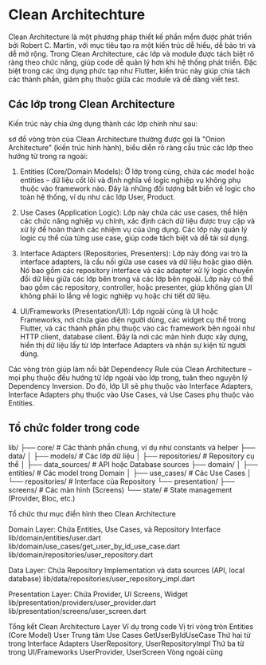 # Clean Architechture
Clean Architecture là một phương pháp thiết kế phần mềm được phát triển bởi Robert C. Martin, với mục tiêu tạo ra một kiến trúc dễ hiểu, dễ bảo trì và dễ mở rộng. Trong Clean Architecture, các lớp và module được tách biệt rõ ràng theo chức năng, giúp code dễ quản lý hơn khi hệ thống phát triển. Đặc biệt trong các ứng dụng phức tạp như Flutter, kiến trúc này giúp chia tách các thành phần, giảm phụ thuộc giữa các module và dễ dàng viết test.


## Các lớp trong Clean Architecture
Kiến trúc này chia ứng dụng thành các lớp chính như sau:

sơ đồ vòng tròn của Clean Architecture thường được gọi là "Onion Architecture" (kiến trúc hình hành), biểu diễn rõ ràng cấu trúc các lớp theo hướng từ trong ra ngoài:

1. Entities (Core/Domain Models): Ở lớp trong cùng, chứa các model hoặc entities – dữ liệu cốt lõi và định nghĩa về logic nghiệp vụ không phụ thuộc vào framework nào. Đây là những đối tượng bất biến về logic cho toàn hệ thống, ví dụ như các lớp User, Product.

2. Use Cases (Application Logic): Lớp này chứa các use cases, thể hiện các chức năng nghiệp vụ chính, xác định cách dữ liệu được truy cập và xử lý để hoàn thành các nhiệm vụ của ứng dụng. Các lớp này quản lý logic cụ thể của từng use case, giúp code tách biệt và dễ tái sử dụng.

3. Interface Adapters (Repositories, Presenters): Lớp này đóng vai trò là interface adapters, là cầu nối giữa use cases và dữ liệu hoặc giao diện. Nó bao gồm các repository interface và các adapter xử lý logic chuyển đổi dữ liệu giữa các lớp bên trong và các lớp bên ngoài. Lớp này có thể bao gồm các repository, controller, hoặc presenter, giúp không gian UI không phải lo lắng về logic nghiệp vụ hoặc chi tiết dữ liệu.

4. UI/Frameworks (Presentation/UI): Lớp ngoài cùng là UI hoặc Frameworks, nơi chứa giao diện người dùng, các widget cụ thể trong Flutter, và các thành phần phụ thuộc vào các framework bên ngoài như HTTP client, database client. Đây là nơi các màn hình được xây dựng, hiển thị dữ liệu lấy từ lớp Interface Adapters và nhận sự kiện từ người dùng.

Các vòng tròn giúp làm nổi bật Dependency Rule của Clean Architecture – mọi phụ thuộc đều hướng từ lớp ngoài vào lớp trong, tuân theo nguyên lý Dependency Inversion. Do đó, lớp UI sẽ phụ thuộc vào Interface Adapters, Interface Adapters phụ thuộc vào Use Cases, và Use Cases phụ thuộc vào Entities.

## Tổ chức folder trong code

lib/
├── core/                # Các thành phần chung, ví dụ như constants và helper
├── data/
│   ├── models/          # Các lớp dữ liệu
│   ├── repositories/    # Repository cụ thể
│   ├── data_sources/    # API hoặc Database sources
├── domain/
│   ├── entities/        # Các model trong Domain
│   ├── use_cases/       # Các Use Cases
│   └── repositories/    # Interface của Repository
└── presentation/
    ├── screens/         # Các màn hình (Screens)
    └── state/           # State management (Provider, Bloc, etc.)


Tổ chức thư mục điển hình theo Clean Architecture

Domain Layer: Chứa Entities, Use Cases, và Repository Interface
lib/domain/entities/user.dart
lib/domain/use_cases/get_user_by_id_use_case.dart
lib/domain/repositories/user_repository.dart

Data Layer: Chứa Repository Implementation và data sources (API, local database)
lib/data/repositories/user_repository_impl.dart

Presentation Layer: Chứa Provider, UI Screens, Widget
lib/presentation/providers/user_provider.dart
lib/presentation/screens/user_screen.dart

Tổng kết
Clean Architecture Layer	Ví dụ trong code	                Vị trí vòng tròn
Entities (Core Model)	    User	                            Trung tâm
Use Cases	                GetUserByIdUseCase	                Thứ hai từ trong
Interface Adapters	        UserRepository, UserRepositoryImpl	Thứ ba từ trong
UI/Frameworks	            UserProvider, UserScreen	        Vòng ngoài cùng

